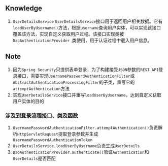 ## Knowledge
1. `UserDetailsService`
`UserDetailsService`接口用于返回用户相关数据。它有`loadUserByUsername()`方法，根据`username`查询用户实体，可以实现该接口覆盖该方法，实现自定义获取用户过程。该接口实现类被`DaoAuthenticationProvider `类使用，用于认证过程中载入用户信息。
## Note
1. 因为`Spring Security`只提供表单登录，为了构建接受`JSON`参数的`REST API`登录接口，需要实现`UsernamePasswordAuthenticationFilter`或`AbstractAuthenticationProcessingFilter`的子类，重写它的 `attemptAuthentication`方法
2. 实现`UserDetailsService`接口并重写`loadUserByUsername`，达到自定义获取用户实体的目的

### 涉及到登录流程接口、类及函数
1. `UsernamePasswordAuthenticationFilter.attemptAuthentication()`负责解析`HttpServletRequest`提取登录参数并生成`UsernamePasswordAuthenticationToken`
2. `UserDetailsService.loadUserByUsername`负责生成`UserDetails`
3. `DaoAuthenticationProvider.authenticate()`验证`Authentication`和`UserDetails`是否匹配

<!--stackedit_data:
eyJoaXN0b3J5IjpbLTE1NjMyNDM3NzIsMTMzOTgwNzcxNywxNz
ExNjgwMDMsLTgyODEwODg1Niw0NDA0NDI4NjAsLTE2ODIwMDU1
MDAsMTAzODczODU2OCwtMTgyOTg3MTY4LC02OTg5NTI4NDYsNj
A2MTUzMTJdfQ==
-->